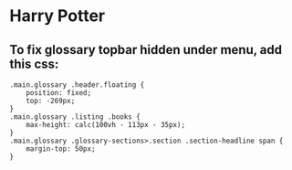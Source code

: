 # Harry Potter

## To fix glossary topbar hidden under menu, add this css:

    .main.glossary .header.floating {
        position: fixed;
        top: -269px;
    }
    .main.glossary .listing .books {
        max-height: calc(100vh - 113px - 35px);
    }
    .main.glossary .glossary-sections>.section .section-headline span {
        margin-top: 50px;
    }

